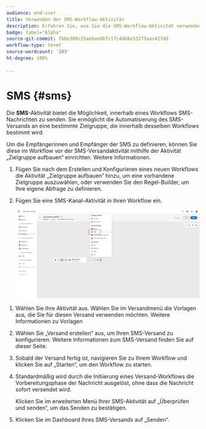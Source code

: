 ```yaml
---
audience: end-user
title: Verwenden der SMS-Workflow-Aktivität
description: Erfahren Sie, wie Sie die SMS-Workflow-Aktivität verwenden
badge: label="Alpha"
source-git-commit: fb6e389c25aebae8bfc17c4d88e33273aac427dd
workflow-type: tm+mt
source-wordcount: '203'
ht-degree: 100%

---
```



# SMS {#sms}

Die **SMS**-Aktivität bietet die Möglichkeit, innerhalb eines Workflows SMS-Nachrichten zu senden. Sie ermöglicht die Automatisierung des SMS-Versands an eine bestimmte Zielgruppe, die innerhalb desselben Workflows bestimmt wird.

Um die Empfängerinnen und Empfänger der SMS zu definieren, können Sie diese im Workflow vor der SMS-Versandaktivität mithilfe der Aktivität „Zielgruppe aufbauen“ einrichten. Weitere Informationen.

1. Fügen Sie nach dem Erstellen und Konfigurieren eines neuen Workflows die Aktivität „Zielgruppe aufbauen“ hinzu, um eine vorhandene Zielgruppe auszuwählen, oder verwenden Sie den Regel-Builder, um Ihre eigene Abfrage zu definieren.

1. Fügen Sie eine SMS-Kanal-Aktivität in Ihren Workflow ein.

   ![](../assets/activity-sms-1.png)
<!--
1. Select the Type of delivery:

    * Single delivery: Choose this option if you want the SMS to be sent only once. You have the flexibility to choose whether or not to include an outbound transition from this activity.

    * Recurring delivery: Choose this option if you want the SMS to be sent multiple times based on a defined frequency. The frequency can be configured using a Scheduler activity, allowing you to schedule the SMS to be sent at regular intervals.
-->

1. Wählen Sie Ihre Aktivität aus. Wählen Sie im Versandmenü die Vorlagen aus, die Sie für diesen Versand verwenden möchten. Weitere Informationen zu Vorlagen

1. Wählen Sie „Versand erstellen“ aus, um Ihren SMS-Versand zu konfigurieren. Weitere Informationen zum SMS-Versand finden Sie auf dieser Seite.

1. Sobald der Versand fertig ist, navigieren Sie zu Ihrem Workflow und klicken Sie auf „Starten“, um den Workflow zu starten.

1. Standardmäßig wird durch die Initiierung eines Versand-Workflows die Vorbereitungsphase der Nachricht ausgelöst, ohne dass die Nachricht sofort versendet wird.

   Klicken Sie im erweiterten Menü Ihrer SMS-Aktivität auf „Überprüfen und senden“, um das Senden zu bestätigen.

1. Klicken Sie im Dashboard Ihres SMS-Versands auf „Senden“.
